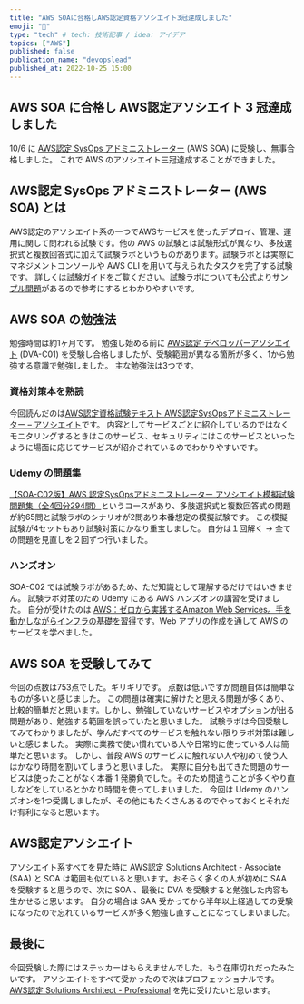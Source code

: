 ```yaml
---
title: "AWS SOAに合格しAWS認定資格アソシエイト3冠達成しました"
emoji: "🌟"
type: "tech" # tech: 技術記事 / idea: アイデア
topics: ["AWS"]
published: false
publication_name: "devopslead"
published_at: 2022-10-25 15:00
---
```

## AWS SOA に合格し AWS認定アソシエイト 3 冠達成しました
10/6 に [AWS認定 SysOps アドミニストレーター](https://aws.amazon.com/jp/certification/certified-sysops-admin-associate/) (AWS SOA) に受験し、無事合格しました。
これで AWS のアソシエイト三冠達成することができました。

## AWS認定 SysOps アドミニストレーター (AWS SOA) とは
AWS認定のアソシエイト系の一つでAWSサービスを使ったデプロイ、管理、運用に関して問われる試験です。他の AWS の試験とは試験形式が異なり、多肢選択式と複数回答式に加えて試験ラボというものがあります。試験ラボとは実際にマネジメントコンソールや AWS CLI を用いて与えられたタスクを完了する試験です。
詳しくは[試験ガイド](https://d1.awsstatic.com/ja_JP/training-and-certification/docs-sysops-associate/AWS-Certified-SysOps-Administrator-Associate_Exam-Guide.pdf)をご覧ください。試験ラボについても公式より[サンプル問題](https://d1.awsstatic.com/ja_JP/training-and-certification/docs-sysops-associate/AWS-Certified-SysOps-Administrator-Associate_Sample-Questions_C02.pdf)があるので参考にするとわかりやすいです。

## AWS SOA の勉強法
勉強時間は約1ヶ月です。
勉強し始める前に [AWS認定 デベロッパーアソシエイト](https://aws.amazon.com/jp/certification/certified-developer-associate/) (DVA-C01) を受験し合格しましたが、受験範囲が異なる箇所が多く、1から勉強する意識で勉強しました。
主な勉強法は3つです。

### 資格対策本を熟読
今回読んだのは[AWS認定資格試験テキスト AWS認定SysOpsアドミニストレーター – アソシエイト](https://www.sbcr.jp/product/4815609085/)です。
内容としてサービスごとに紹介しているのではなくモニタリングするときはこのサービス、セキュリティにはこのサービスといったように場面に応じてサービスが紹介されているのでわかりやすいです。

### Udemy の問題集
[【SOA-C02版】AWS 認定SysOpsアドミニストレーター アソシエイト模擬試験問題集（全4回分294問）](https://www.udemy.com/course/aws-sysops-53195-q/)というコースがあり、多肢選択式と複数回答式の問題が約65問と試験ラボのシナリオが2問あり本番想定の模擬試験です。
この模擬試験が4セットもあり試験対策にかなり重宝しました。
自分は１回解く → 全ての問題を見直しを２回ずつ行いました。

### ハンズオン
SOA-C02 では試験ラボがあるため、ただ知識として理解するだけではいきません。
試験ラボ対策のため Udemy にある AWS ハンズオンの講習を受けました。
自分が受けたのは [AWS：ゼロから実践するAmazon Web Services。手を動かしながらインフラの基礎を習得](https://www.udemy.com/course/aws-and-infra/)です。Web アプリの作成を通して AWS のサービスを学べました。

## AWS SOA を受験してみて
今回の点数は753点でした。ギリギリです。
点数は低いですが問題自体は簡単なものが多いと感じました。
この問題は確実に解けたと思える問題が多くあり、比較的簡単だと思います。しかし、勉強していないサービスやオプションが出る問題があり、勉強する範囲を誤っていたと思いました。
試験ラボは今回受験してみてわかりましたが、学んだすべてのサービスを触れない限りラボ対策は難しいと感じました。
実際に業務で使い慣れている人や日常的に使っている人は簡単だと思います。
しかし、普段 AWS のサービスに触れない人や初めて使う人はかなり時間を割いてしまうと思いました。
実際に自分も出てきた問題のサービスは使ったことがなく本番 1 発勝負でした。そのため間違うことが多くやり直しなどをしているとかなり時間を使ってしまいました。
今回は Udemy のハンズオンを1つ受講しましたが、その他にもたくさんあるのでやっておくとそれだけ有利になると思います。

## AWS認定アソシエイト
アソシエイト系すべてを見た時に [AWS認定 Solutions Architect - Associate](https://aws.amazon.com/jp/certification/certified-solutions-architect-associate/) (SAA) と SOA は範囲も似ていると思います。おそらく多くの人が初めに SAA を受験すると思うので、次に SOA 、最後に DVA を受験すると勉強した内容も生かせると思います。
自分の場合は SAA 受かってから半年以上経過しての受験になったので忘れているサービスが多く勉強し直すことになってしまいました。

## 最後に
今回受験した際にはステッカーはもらえませんでした。もう在庫切れだったみたいです。
アソシエイトをすべて受かったので次はプロフェッショナルです。
[AWS認定 Solutions Architect - Professional](https://aws.amazon.com/jp/certification/certified-solutions-architect-professional/) を先に受けたいと思います。